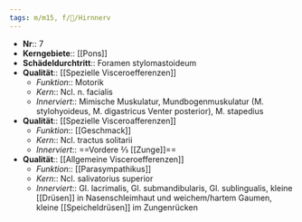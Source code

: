 ```yaml
---
tags: m/m15, f/🧠/Hirnnerv
---
```

- **Nr**:: 7
- **Kerngebiete**:: [[Pons]]
- **Schädeldurchtritt**:: Foramen stylomastoideum
- **Qualität**:: [[Spezielle Visceroefferenzen]]
	- *Funktion*:: Motorik
	- *Kern*:: Ncl. n. facialis
	- *Innerviert*:: Mimische Muskulatur, Mundbogenmuskulatur (M. stylohyoideus, M. digastricus Venter posterior), M. stapedius
- **Qualität**:: [[Spezielle Visceroafferenzen]]
	- *Funktion*:: [[Geschmack]]
	- *Kern*:: Ncl. tractus solitarii
	- *Innerviert*:: ==Vordere ⅔ [[Zunge]]==
- **Qualität**:: [[Allgemeine Visceroefferenzen]] 
	- *Funktion*:: [[Parasympathikus]]
	- *Kern*:: Ncl. salivatorius superior
	- *Innerviert*:: Gl. lacrimalis, Gl. submandibularis, Gl. sublingualis, kleine [[Drüsen]] in Nasenschleimhaut und weichem/hartem Gaumen, kleine [[Speicheldrüsen]] im Zungenrücken